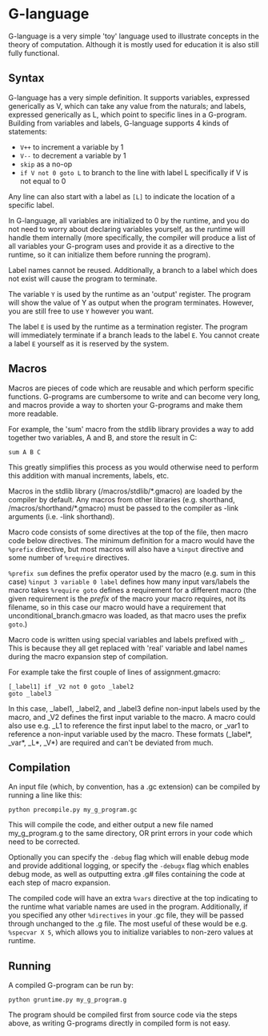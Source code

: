 # G-language
G-language is a very simple 'toy' language used to illustrate concepts in the theory of computation.
Although it is mostly used for education it is also still fully functional.

## Syntax
G-language has a very simple definition. It supports variables, expressed generically as V, which can take any value from the naturals; and labels, expressed generically as L, which point to specific lines in a G-program. Building from variables and labels, G-language supports 4 kinds of statements:

* `V++` to increment a variable by 1
* `V--` to decrement a variable by 1
* `skip` as a no-op
* `if V not 0 goto L` to branch to the line with label L specifically if V is not equal to 0

Any line can also start with a label as `[L]` to indicate the location of a specific label.

In G-language, all variables are initialized to 0 by the runtime, and you do not need to worry about declaring variables yourself, as the runtime will handle them internally (more specifically, the compiler will produce a list of all variables your G-program uses and provide it as a directive to the runtime, so it can initialize them before running the program).

Label names cannot be reused. Additionally, a branch to a label which does not exist will cause the program to terminate.

The variable `Y` is used by the runtime as an 'output' register. The program will show the value of Y as output when the program terminates. However, you are still free to use `Y` however you want.

The label `E` is used by the runtime as a termination register. The program will immediately terminate if a branch leads to the label `E`. You cannot create a label `E` yourself as it is reserved by the system.

## Macros
Macros are pieces of code which are reusable and which perform specific functions. G-programs are cumbersome to write and can become very long, and macros provide a way to shorten your G-programs and make them more readable.

For example, the 'sum' macro from the stdlib library provides a way to add together two variables, A and B, and store the result in C:

`sum A B C`

This greatly simplifies this process as you would otherwise need to perform this addition with manual increments, labels, etc.

Macros in the stdlib library (/macros/stdlib/\*.gmacro) are loaded by the compiler by default. Any macros from other libraries (e.g. shorthand, /macros/shorthand/\*.gmacro) must be passed to the compiler as -link arguments (i.e. -link shorthand).

Macro code consists of some directives at the top of the file, then macro code below directives. The minimum definition for a macro would have the `%prefix` directive, but most macros will also have a `%input` directive and some number of `%require` directives.

`%prefix sum` defines the prefix operator used by the macro (e.g. sum in this case)
`%input 3 variable 0 label` defines how many input vars/labels the macro takes
`%require goto` defines a requirement for a different macro (the given requirement is the *prefix* of the macro your macro requires, not its filename, so in this case our macro would have a requirement that unconditional_branch.gmacro was loaded, as that macro uses the prefix `goto`.)

Macro code is written using special variables and labels prefixed with \_. This is because they all get replaced with 'real' variable and label names during the macro expansion step of compilation.

For example take the first couple of lines of assignment.gmacro:

	[_label1] if _V2 not 0 goto _label2
	goto _label3

In this case, \_label1, \_label2, and \_label3 define non-input labels used by the macro, and \_V2 defines the first input variable to the macro. A macro could also use e.g. \_L1 to reference the first input label to the macro, or \_var1 to reference a non-input variable used by the macro. These formats (\_label\*, \_var\*, \_L\*, \_V\*) are required and can't be deviated from much.

## Compilation

An input file (which, by convention, has a .gc extension) can be compiled by running a line like this:

	python precompile.py my_g_program.gc

This will compile the code, and either output a new file named my_g_program.g to the same directory, OR print errors in your code which need to be corrected.

Optionally you can specify the `-debug` flag which will enable debug mode and provide additional logging, or specify the `-debugx` flag which enables debug mode, as well as outputting extra .g# files containing the code at each step of macro expansion.

The compiled code will have an extra `%vars` directive at the top indicating to the runtime what variable names are used in the program. Additionally, if you specified any other `%directives` in your .gc file, they will be passed through unchanged to the .g file. The most useful of these would be e.g. `%specvar X 5`, which allows you to initialize variables to non-zero values at runtime.

## Running

A compiled G-program can be run by:

	python gruntime.py my_g_program.g

The program should be compiled first from source code via the steps above, as writing G-programs directly in compiled form is not easy.